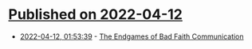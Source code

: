 # [Published on 2022-04-12](index.md)

* [2022-04-12, 01:53:39](https://news.ycombinator.com/item?id=30997666) - [The Endgames of Bad Faith Communication](https://consilienceproject.org/endgames-of-bad-communication/)
